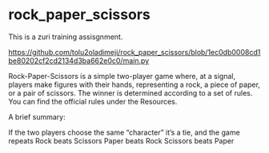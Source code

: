 # rock_paper_scissors
This is a zuri training assisgnment. 

https://github.com/tolu2oladimeji/rock_paper_scissors/blob/1ec0db0008cd1be80202cf2cd2134d3ba662e0c0/main.py


Rock-Paper-Scissors is a simple two-player game where, at a signal, players make figures with their hands, representing a rock, a piece of paper, or a pair of scissors. The winner is determined according to a set of rules. You can find the official rules under the Resources.

 

A brief summary:

If the two players choose the same “character” it’s a tie, and the game repeats
Rock beats Scissors
Paper beats Rock
Scissors beats Paper
